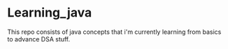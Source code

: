# Learning_java
This repo consists of java concepts that i'm currently learning from basics to advance DSA stuff.
